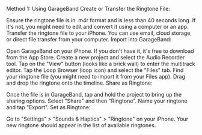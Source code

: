 Method 1: Using GarageBand
Create or Transfer the Ringtone File:

Ensure the ringtone file is in .m4r format and is less than 40 seconds long. If it's not, you might need to edit and convert it using a computer or an app.
Transfer the ringtone file to your iPhone. You can use email, cloud storage, or direct file transfer from your computer.
Import into GarageBand:

Open GarageBand on your iPhone. If you don't have it, it's free to download from the App Store.
Create a new project and select the Audio Recorder tool.
Tap on the "View" button (looks like a brick wall) to enter the multitrack editor.
Tap the Loop Browser (loop icon) and select the "Files" tab.
Find your ringtone file (you might need to import it from your Files app).
Drag and drop the ringtone onto the timeline.
Share as Ringtone:

Once the file is in GarageBand, tap and hold the project to bring up the sharing options.
Select "Share" and then "Ringtone".
Name your ringtone and tap "Export".
Set as Ringtone:

Go to "Settings" > "Sounds & Haptics" > "Ringtone" on your iPhone.
Your new ringtone should appear in the list of available ringtones.

